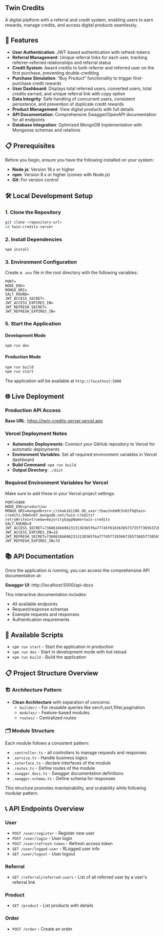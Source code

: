 ## Twin Credits

A digital platform with a referral and credit system, enabling users to earn rewards, manage credits, and access digital products seamlessly.

## 🚀 Features

- **User Authentication**: JWT-based authentication with refresh tokens
- **Referral Management**: Unique referral links for each user, tracking referrer–referred relationships and referral status
- **Credit System**: Award credits to both referrer and referred user on the first purchase, preventing double-crediting
- **Purchase Simulation**: “Buy Product” functionality to trigger first-purchase credit rewards
- **User Dashboard**: Displays total referred users, converted users, total credits earned, and unique referral link with copy option
- **Data Integrity**: Safe handling of concurrent users, consistent persistence, and prevention of duplicate credit rewards
- **Product Management**: View digital products with full details
- **API Documentation**: Comprehensive Swagger/OpenAPI documentation for all endpoints
- **Database Integration**: Optimized MongoDB implementation with Mongoose schemas and relations

## 📋 Prerequisites

Before you begin, ensure you have the following installed on your system:

- **Node.js**: Version 18.x or higher
- **npm**: Version 8.x or higher (comes with Node.js)
- **Git**: For version control

## 🛠️ Local Development Setup

### 1. Clone the Repository

```bash
git clone <repository-url>
cd twin-credits-server
```

### 2. Install Dependencies

```bash
npm install
```

### 3. Environment Configuration

Create a `.env` file in the root directory with the following variables:

```env
PORT=
NODE_ENV=
MONGO_URI=
SALT_ROUND=
JWT_ACCESS_SECRET=
JWT_ACCESS_EXPIRES_IN=
JWT_REFRESH_SECRET=
JWT_REFRESH_EXPIRES_IN=
```

### 5. Start the Application

#### Development Mode

```bash
npm run dev
```

#### Production Mode

```bash
npm run build
npm run start
```

The application will be available at `http://localhost:5000`

## 🌐 Live Deployment

### Production API Access

**Base URL**: https://twin-credits-server.vercel.app

### Vercel Deployment Notes

- **Automatic Deployments**: Connect your GitHub repository to Vercel for automatic deployments
- **Environment Variables**: Set all required environment variables in Vercel dashboard
- **Build Command**: `npm run build`
- **Output Directory**: `./dist`

### Required Environment Variables for Vercel

Make sure to add these in your Vercel project settings:

```env
PORT=5000
NODE_ENV=production
MONGO_URI=mongodb+srv://shakib1186_db_user:tbauJndoMC5n0Jfh@twin-credits.b9ehnbf.mongodb.net/twin-credits?retryWrites=true&w=majority&appName=twin-credits
SALT_ROUND=9
JWT_ACCESS_SECRET=7368616b6962313138365f6a77745f6163636573735f736563726574
JWT_ACCESS_EXPIRES_IN=1d
JWT_REFRESH_SECRET=7368616b6962313138365f6a77745f726566726573685f736563726574
JWT_REFRESH_EXPIRES_IN=7d

```

## 📚 API Documentation

Once the application is running, you can access the comprehensive API documentation at:

**Swagger UI**: http://localhost:5000/api-docs

This interactive documentation includes:

- All available endpoints
- Request/response schemas
- Example requests and responses
- Authentication requirements

## 🔧 Available Scripts

- `npm run start` - Start the application in production
- `npm run dev` - Start in development mode with hot reload
- `npm run build` - Build the application

## 📋 Project Structure Overview

### **🏗️ Architecture Pattern**

- **Clean Architecture** with separation of concerns:
  - `builder/` - For reusable queries like serch,sort,filter,pagination
  - `modules/` - Feature-based modules
  - `routes/` - Centralized routes


### **🗂️ Module Structure**

Each module follows a consistent pattern:

- `.controller.ts` - all controllers to manage requests and responses
- `.service.ts` - Handle business logics
- `.interface.ts` - declare interfaces of the module
- `.routes.ts` - Define routes of the module
- `.swagger.docs.ts` - Swagger documentation definitions
- `.swagger.schema.ts` - Define schema for responses

This structure promotes maintainability, and scalability while following modular pattern.

## 📞 API Endpoints Overview

### User

- `POST /user/register` - Register new user
- `POST /user/login` - User login
- `POST /user/refresh-token` - Refresh access token
- `GET /user/logged-user` - RLogged user info
- `GET /user/logout` - User logout

### Referral

- `GET /referral/referred-users` - List of all referred user by a user's referral link

### Product

- `GET /product` - List products with details

### Order

- `POST /order` - Create an order
